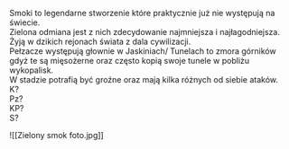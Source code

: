 Smoki to legendarne stworzenie które praktycznie już nie występują na świecie.  
Zielona odmiana jest z nich zdecydowanie najmniejsza i najłagodniejsza.  
Żyją w dzikich rejonach świata z dala cywilizacji.  
Pełzacze występują głownie w Jaskiniach/ Tunelach to zmora górników gdyż te są mięsożerne oraz często kopią swoje tunele w pobliżu wykopalisk.  
W stadzie potrafią być groźne oraz mają kilka różnych od siebie ataków.  
K?  
Pz?  
KP?  
S?

![[Zielony smok foto.jpg]]
